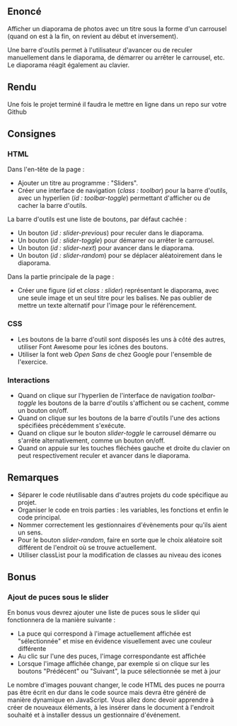 ## Enoncé

Afficher un diaporama de photos avec un titre sous la forme d'un carrousel (quand on est à la fin, on revient au début et inversement).

Une barre d'outils permet à l'utilisateur d'avancer ou de reculer manuellement dans le diaporama, de démarrer ou arrêter le carrousel, etc. Le diaporama réagit également au clavier.

## Rendu

Une fois le projet terminé il faudra le mettre en ligne dans un repo sur votre Github

## Consignes

### HTML

Dans l'en-tête de  la page :

* Ajouter un titre au programme : "Sliders".
* Créer une interface de navigation (*class : toolbar*) pour la barre d'outils, avec un hyperlien (*id : toolbar-toggle*) permettant d'afficher ou de cacher la barre d'outils.

La barre d'outils est une liste de boutons, par défaut cachée :

* Un bouton (*id : slider-previous*) pour reculer dans le diaporama.
* Un bouton (*id : slider-toggle*) pour démarrer ou arrêter le carrousel.
* Un bouton (*id : slider-next*) pour avancer dans le diaporama.
* Un bouton (*id : slider-random*) pour se déplacer aléatoirement dans le diaporama.

Dans la partie principale de la page :

* Créer une figure (*id* et *class : slider*) représentant le diaporama, avec une seule image et un seul titre pour les balises. Ne pas oublier de mettre un texte alternatif pour l'image pour le référencement.

### CSS

* Les boutons de la barre d'outil sont disposés les uns à côté des autres, utiliser Font Awesome pour les icônes des boutons.
* Utiliser la font web *Open Sans* de chez Google pour l'ensemble de l'exercice.

### Interactions

* Quand on clique sur l'hyperlien de l'interface de navigation *toolbar-toggle* les boutons de la barre d'outils s'affichent ou se cachent, comme un bouton on/off.
* Quand on clique sur les boutons de la barre d'outils l'une des actions spécifiées précédemment s'exécute.
* Quand on clique sur le bouton *slider-toggle* le carrousel démarre ou s'arrête alternativement, comme un bouton on/off.
* Quand on appuie sur les touches fléchées gauche et droite du clavier on peut respectivement reculer et avancer dans le diaporama.

## Remarques

* Séparer le code réutilisable dans d'autres projets du code spécifique au projet.
* Organiser le code en trois parties : les variables, les fonctions et enfin le code principal.
* Nommer correctement les gestionnaires d'évènements pour qu'ils aient un sens.
* Pour le bouton *slider-random*, faire en sorte que le choix aléatoire soit différent de l'endroit où se trouve actuellement.
* Utiliser classList pour la modification de classes au niveau des icones

## Bonus

### Ajout de puces sous le slider

En bonus vous devrez ajouter une liste de puces sous le slider qui fonctionnera de la manière suivante :
 * La puce qui correspond à l'image actuellement affichée est "sélectionnée" et mise en évidence visuellement avec une couleur différente
 * Au clic sur l'une des puces, l'image correspondante est affichée
 * Lorsque l'image affichée change, par exemple si on clique sur les boutons "Prédécent" ou "Suivant", la puce sélectionnée se met à jour

 Le nombre d'images pouvant changer, le code HTML des puces ne pourra pas être écrit en dur dans le code source mais devra être généré
 de manière dynamique en JavaScript. Vous allez donc devoir apprendre à créer de nouveaux éléments, à les insérer dans le document à l'endroit souhaité
 et à installer dessus un gestionnaire d'événement.
